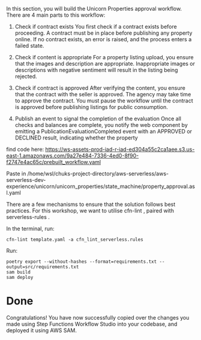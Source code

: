<!-- Approvals workflow -->
In this section, you will build the Unicorn Properties approval workflow. There are 4 main parts to this workflow:

1. Check if contract exists
You first check if a contract exists before proceeding. A contract must be in place before publishing any property online. If no contract exists, an error is raised, and the process enters a failed state.

2. Check if content is appropriate
For a property listing upload, you ensure that the images and description are appropriate. Inappropriate images or descriptions with negative sentiment will result in the listing being rejected.

3. Check if contract is approved
After verifying the content, you ensure that the contract with the seller is approved. The agency may take time to approve the contract. You must pause the workflow until the contract is approved before publishing listings for public consumption.

4. Publish an event to signal the completion of the evaluation
Once all checks and balances are complete, you notify the web component by emitting a PublicationEvaluationCompleted event with an APPROVED or DECLINED result, indicating whether the property

<!-- SF Code -->
find code here: https://ws-assets-prod-iad-r-iad-ed304a55c2ca1aee.s3.us-east-1.amazonaws.com/9a27e484-7336-4ed0-8f90-f2747e4ac65c/prebuilt_workflow.yaml

Paste in /home/wsl/chuks-project-directory/aws-serverless/aws-serverless-dev-experience/unicorn/unicorn_properties/state_machine/property_approval.asl.yaml

<!-- Make sure that the template follows best practices. -->
There are a few mechanisms to ensure that the solution follows best practices. For this workshop, we want to utilise cfn-lint , paired with serverless-rules .

In the terminal, run:

    cfn-lint template.yaml -a cfn_lint_serverless.rules

<!-- Deploy solution -->
Run:

    poetry export --without-hashes --format=requirements.txt --output=src/requirements.txt
    sam build
    sam deploy

# Done
Congratulations! You have now successfully copied over the changes you made using Step Functions Workflow Studio into your codebase, and deployed it using AWS SAM.    